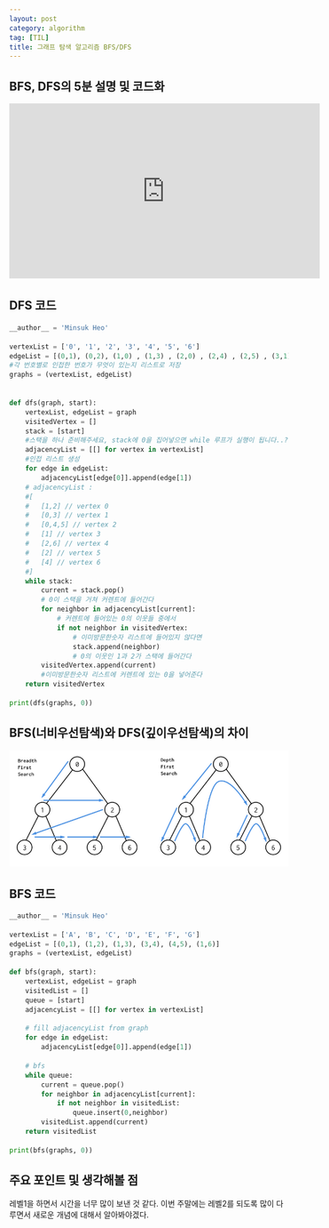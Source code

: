 ```yaml
---
layout: post
category: algorithm
tag: [TIL]
title: 그래프 탐색 알고리즘 BFS/DFS
---
```


## BFS, DFS의 5분 설명 및 코드화

<iframe width="560" height="315" src="https://www.youtube.com/embed/0v3293kcjTI" title="YouTube video player" frameborder="0" allow="accelerometer; autoplay; clipboard-write; encrypted-media; gyroscope; picture-in-picture" allowfullscreen></iframe>

## DFS 코드

```python
__author__ = 'Minsuk Heo'

vertexList = ['0', '1', '2', '3', '4', '5', '6']
edgeList = [(0,1), (0,2), (1,0) , (1,3) , (2,0) , (2,4) , (2,5) , (3,1), (4,2) , (4,6), (5,2), (6,4)]
#각 번호별로 인접한 번호가 무엇이 있는지 리스트로 저장
graphs = (vertexList, edgeList)


def dfs(graph, start):
    vertexList, edgeList = graph
    visitedVertex = []
    stack = [start]
    #스택을 하나 준비해주세요, stack에 0을 집어넣으면 while 루프가 실행이 됩니다..?
    adjacencyList = [[] for vertex in vertexList]
    #인접 리스트 생성
    for edge in edgeList:
        adjacencyList[edge[0]].append(edge[1])
    # adjacencyList : 
    #[
    #   [1,2] // vertex 0
    #   [0,3] // vertex 1
    #   [0,4,5] // vertex 2
    #   [1] // vertex 3
    #   [2,6] // vertex 4
    #   [2] // vertex 5
    #   [4] // vertex 6
    #]  
    while stack:
        current = stack.pop()
        # 0이 스택을 거쳐 커렌트에 들어간다
        for neighbor in adjacencyList[current]:
            # 커렌트에 들어있는 0의 이웃들 중에서
            if not neighbor in visitedVertex:
                # 이미방문한숫자 리스트에 들어있지 않다면 
                stack.append(neighbor)
                # 0의 이웃인 1과 2가 스택에 들어간다 
        visitedVertex.append(current)
        #이미방문한숫자 리스트에 커렌트에 있는 0을 넣어준다
    return visitedVertex

print(dfs(graphs, 0))
```

## BFS(너비우선탐색)와 DFS(깊이우선탐색)의 차이

![dfs bfs의 차이](/public/img/bfs-dfs.png)

## BFS 코드

```python
__author__ = 'Minsuk Heo'

vertexList = ['A', 'B', 'C', 'D', 'E', 'F', 'G']
edgeList = [(0,1), (1,2), (1,3), (3,4), (4,5), (1,6)]
graphs = (vertexList, edgeList)

def bfs(graph, start):
    vertexList, edgeList = graph
    visitedList = []
    queue = [start]
    adjacencyList = [[] for vertex in vertexList]

    # fill adjacencyList from graph
    for edge in edgeList:
        adjacencyList[edge[0]].append(edge[1])

    # bfs
    while queue:
        current = queue.pop()
        for neighbor in adjacencyList[current]:
            if not neighbor in visitedList:
                queue.insert(0,neighbor)
        visitedList.append(current)
    return visitedList

print(bfs(graphs, 0))
```

## 주요 포인트 및 생각해볼 점

레벨1을 하면서 시간을 너무 많이 보낸 것 같다. 이번 주말에는 레벨2를 되도록 많이 다루면서 새로운 개념에 대해서 알아봐야겠다.